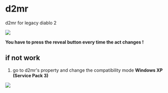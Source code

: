 # d2mr
d2mr for legacy diablo 2

![](https://user-images.githubusercontent.com/87593151/222024864-4f346e41-6d31-4300-a6f8-a029012f70b1.png)

**You have to press the reveal button every time the act changes !**


## if not work

1. go to d2mr's property and change the compatibility mode **Windows XP (Service Pack 3)**

![](https://www.softwareok.com/img/10/System/XP_Compatibility_mode_under_Windows_10_2018-06-01-15-59-32.png)


